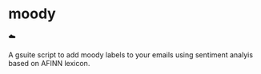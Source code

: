 # moody
:cloud:

A gsuite script to add moody labels to your emails using sentiment analyis based on AFINN lexicon.


